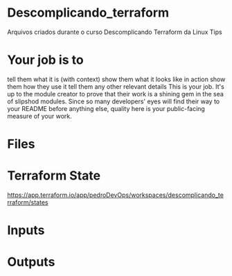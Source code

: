 # Descomplicando_terraform
Arquivos criados durante o curso Descomplicando Terraform da Linux Tips

# Your job is to

tell them what it is (with context)
show them what it looks like in action
show them how they use it
tell them any other relevant details
This is your job. It's up to the module creator to prove that their work is a shining gem in the sea of slipshod modules. Since so many developers' eyes will find their way to your README before anything else, quality here is your public-facing measure of your work.

# Files

# Terraform State
https://app.terraform.io/app/pedroDevOps/workspaces/descomplicando_terraform/states

# Inputs

# Outputs

